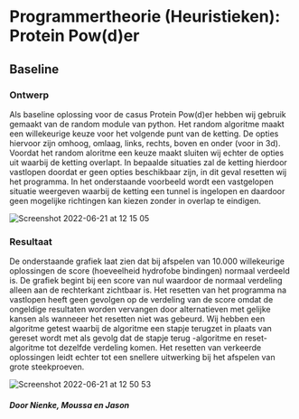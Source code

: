 # Programmertheorie (Heuristieken): Protein Pow(d)er


## Baseline

### Ontwerp
Als baseline oplossing voor de casus Protein Pow(d)er hebben wij gebruik gemaakt van de random module van python. Het random algoritme maakt een willekeurige keuze voor het volgende punt van de ketting. De opties hiervoor zijn omhoog, omlaag, links, rechts, boven en onder (voor in 3d). Voordat het random aloritme een keuze maakt sluiten wij echter de opties uit waarbij de ketting overlapt. In bepaalde situaties zal de ketting hierdoor vastlopen doordat er geen opties beschikbaar zijn, in dit geval resetten wij het programma. In het onderstaande voorbeeld wordt een vastgelopen situatie weergeven waarbij de ketting een tunnel is ingelopen en daardoor geen mogelijke richtingen kan kiezen zonder in overlap te eindigen. 

![Screenshot 2022-06-21 at 12 15 05](https://user-images.githubusercontent.com/65379947/174776196-fc20661c-c950-492a-bd8a-df68ce3e6f6e.png)


### Resultaat
De onderstaande grafiek laat zien dat bij afspelen van 10.000 willekeurige oplossingen de score (hoeveelheid hydrofobe bindingen) normaal verdeeld is. De grafiek begint bij een score van nul waardoor de normaal verdeling alleen aan de rechterkant zichtbaar is. Het resetten van het programma na vastlopen heeft geen gevolgen op de verdeling van de score omdat de ongeldige resultaten worden vervangen door alternatieven met gelijke kansen als wanneeer het resetten niet was gebeurd. Wij hebben een algoritme getest waarbij de algoritme een stapje terugzet in plaats van gereset wordt met als gevolg dat de stapje terug -algoritme en reset-algoritme tot dezelfde verdeling komen. Het resetten van verkeerde oplossingen leidt echter tot een snellere uitwerking bij het afspelen van grote steekproeven. 

![Screenshot 2022-06-21 at 12 50 53](https://user-images.githubusercontent.com/65379947/174782718-ec7e37cb-b2e1-4841-a8c8-ef7e6118f8da.png)


##### Door Nienke, Moussa en Jason
